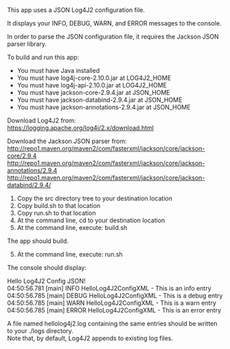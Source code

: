 This app uses a JSON Log4J2 configuration file.

It displays your INFO, DEBUG, WARN, and ERROR messages to the console.

In order to parse the JSON configuration file, it requires the Jackson JSON parser library.

To build and run this app:

- You must have Java installed
- You must have log4j-core-2.10.0.jar at LOG4J2_HOME
- You must have log4j-api-2.10.0.jar  at LOG4J2_HOME
- You must have jackson-core-2.9.4.jar        at JSON_HOME
- You must have jackson-databind-2.9.4.jar    at JSON_HOME
- You must have jackson-annotations-2.9.4.jar at JSON_HOME

Download Log4J2 from: https://logging.apache.org/log4j/2.x/download.html

Download the Jackson JSON parser from:  
http://repo1.maven.org/maven2/com/fasterxml/jackson/core/jackson-core/2.9.4  
http://repo1.maven.org/maven2/com/fasterxml/jackson/core/jackson-annotations/2.9.4  
http://repo1.maven.org/maven2/com/fasterxml/jackson/core/jackson-databind/2.9.4/  


1. Copy the src directory tree to your destination location
2. Copy build.sh to that location
3. Copy run.sh to that location
4. At the command line, cd to your destination location
5. At the command line, execute: build.sh

The app should build.

5. At the command line, execute: run.sh

The console should display:

Hello Log4J2 Config JSON!  
04:50:56.781 [main] INFO  HelloLog4J2ConfigXML - This is an info entry  
04:50:56.785 [main] DEBUG HelloLog4J2ConfigXML - This is a debug entry  
04:50:56.785 [main] WARN  HelloLog4J2ConfigXML - This is a warn entry  
04:50:56.785 [main] ERROR HelloLog4J2ConfigXML - This is an error entry  

A file named hellolog4j2.log containing the same entries should be written to your ./logs directory.  
Note that, by default, Log4J2 appends to existing log files.
